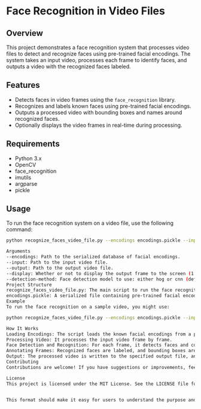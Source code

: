 # Face Recognition in Video Files

## Overview
This project demonstrates a face recognition system that processes video files to detect and recognize faces using pre-trained facial encodings. The system takes an input video, processes each frame to identify faces, and outputs a video with the recognized faces labeled.

## Features
- Detects faces in video frames using the `face_recognition` library.
- Recognizes and labels known faces using pre-trained facial encodings.
- Outputs a processed video with bounding boxes and names around recognized faces.
- Optionally displays the video frames in real-time during processing.

## Requirements
- Python 3.x
- OpenCV
- face_recognition
- imutils
- argparse
- pickle

## Usage
To run the face recognition system on a video file, use the following command:

```bash
python recognize_faces_video_file.py --encodings encodings.pickle --input {path to input video} --output {path to output video} --display 0

Arguments
--encodings: Path to the serialized database of facial encodings.
--input: Path to the input video file.
--output: Path to the output video file.
--display: Whether or not to display the output frame to the screen (1 to display, 0 to not display).
--detection-method: Face detection model to use: either hog or cnn (default: cnn).
Project Structure
recognize_faces_video_file.py: The main script to run the face recognition system.
encodings.pickle: A serialized file containing pre-trained facial encodings.
Example
To run the face recognition on a sample video, you might use:

python recognize_faces_video_file.py --encodings encodings.pickle --input sample_video.avi --output output_video.avi --display 1

How It Works
Loading Encodings: The script loads the known facial encodings from a pickle file.
Processing Video: It processes the input video frame by frame.
Face Detection and Recognition: For each frame, it detects faces and compares them against the known encodings.
Annotating Frames: Recognized faces are labeled, and bounding boxes are drawn around them.
Output: The processed video is written to the specified output file, and optionally displayed in real-time.
Contributing
Contributions are welcome! If you have suggestions or improvements, feel free to open an issue or submit a pull request.

License
This project is licensed under the MIT License. See the LICENSE file for more details.


This format should make it easy for users to understand the purpose and functionality of your project, as well as how to set it up and run it.

